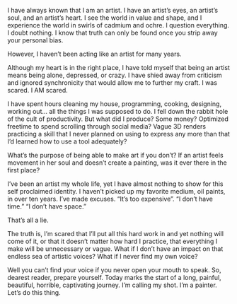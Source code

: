 I have always known that I am an artist. I have an artist’s eyes, an artist’s soul, and an artist’s heart. I see the world in value and shape, and I experience the world in swirls of cadmium and ochre. I question everything. I doubt nothing. I know that truth can only be found once you strip away your personal bias.

However, I haven’t been acting like an artist for many years.

Although my heart is in the right place, I have told myself that being an artist means being alone, depressed, or crazy. I have shied away from criticism and ignored synchronicity that would allow me to further my craft. I was scared. I AM scared.

I have spent hours cleaning my house, programming, cooking, designing, working out… all the things I was supposed to do. I fell down the rabbit hole of the cult of productivity. But what did I produce? Some money? Optimized freetime to spend scrolling through social media? Vague 3D renders practicing a skill that I never planned on using to express any more than that I’d learned how to use a tool adequately?

What’s the purpose of being able to make art if you don’t? If an artist feels movement in her soul and doesn’t create a painting, was it ever there in the first place?

I’ve been an artist my whole life, yet I have almost nothing to show for this self proclaimed identity. I haven’t picked up my favorite medium, oil paints, in over ten years. I’ve made excuses. “It’s too expensive”. “I don’t have time.” “I don’t have space.”

That’s all a lie.

The truth is, I’m scared that I’ll put all this hard work in and yet nothing will come of it, or that it doesn’t matter how hard I practice, that everything I make will be unnecessary or vague. What if I don’t have an impact on that endless sea of artistic voices? What if I never find my own voice?

Well you can’t find your voice if you never open your mouth to speak. So, dearest reader, prepare yourself. Today marks the start of a long, painful, beautiful, horrible, captivating journey. I’m calling my shot. I’m a painter. Let’s do this thing.
